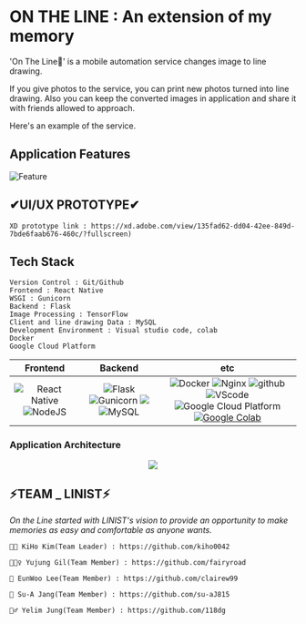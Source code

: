 # ON THE LINE : An extension of my memory

'On The Line📸' is a mobile automation service changes image to line drawing. 

If you give photos to the service, you can print new photos turned into line drawing. Also you can keep the converted images in application and share it with friends allowed to approach. 

Here's an example of the service.
 


## Application Features
![Feature](https://user-images.githubusercontent.com/85851785/126907094-b20045b9-760e-4906-add9-d01b4f0c2115.png)



## ✔UI/UX PROTOTYPE✔
    XD prototype link : https://xd.adobe.com/view/135fad62-dd04-42ee-849d-7bde6faab676-460c/?fullscreen)
    


## Tech Stack
    Version Control : Git/Github
    Frontend : React Native
    WSGI : Gunicorn
    Backend : Flask
    Image Processing : TensorFlow
    Client and line drawing Data : MySQL
    Development Environment : Visual studio code, colab
    Docker
    Google Cloud Platform
   
    
|         Frontend         |      Backend      |         etc          |
| :----------------------: | :---------------: | :------------------: |
| <img alt="React Native" src="https://img.shields.io/badge/react_native-%2320232a.svg?style=for-the-badge&logo=react&logoColor=%2361DAFB"/> <img alt="NodeJS" src="https://img.shields.io/badge/node.js-%2343853D.svg?style=for-the-badge&logo=node-dot-js&logoColor=white"/> | ![Flask](https://img.shields.io/badge/flask-v1.1.2-green?logo=flask) ![Gunicorn](https://img.shields.io/badge/gunicorn-v20.0.4-darkgreen?logo=gunicorn) <img src="https://img.shields.io/badge/MongoDB-47A248?style=flat-square&logo=MongoDB&logoColor=white"/> ![MySQL](https://img.shields.io/badge/mysql-v4.2.11-blue?logo=mysql) | ![Docker](https://img.shields.io/badge/docker-v20.10.2-blue?logo=docker) ![Nginx](https://img.shields.io/badge/Nginx-v1.14.0-brightgreen?logo=nginx) ![github](https://img.shields.io/badge/github-gray?logo=github) ![VScode](https://img.shields.io/badge/VScode-v1.52.1-blue?logo=visual-studio-code) ![Google Cloud Platform](https://img.shields.io/badge/Google_Cloud_Platform-VM_instance-red?logo=gcp) [![Google Colab](https://colab.research.google.com/assets/colab-badge.svg)](https://colab.research.google.com/github/Naereen/badges)|


### Application Architecture
<p align="center"><img src="https://user-images.githubusercontent.com/74306759/126728093-b7f1dbb1-3a29-487f-827a-e3d51126150d.png"></p>


 ## ⚡TEAM _ LINIST⚡
  
  *On the Line started with LINIST's vision to provide an opportunity to make memories as easy and comfortable as anyone wants.*
  
 
    👩‍💻 KiHo Kim(Team Leader) : https://github.com/kiho0042
    
    🕵🏼‍♀️ Yujung Gil(Team Member) : https://github.com/fairyroad
    
    🙋 EunWoo Lee(Team Member) : https://github.com/clairew99
    
    👩 Su-A Jang(Team Member) : https://github.com/su-aJ815
    
    🧙‍♂️ Yelim Jung(Team Member) : https://github.com/118dg



